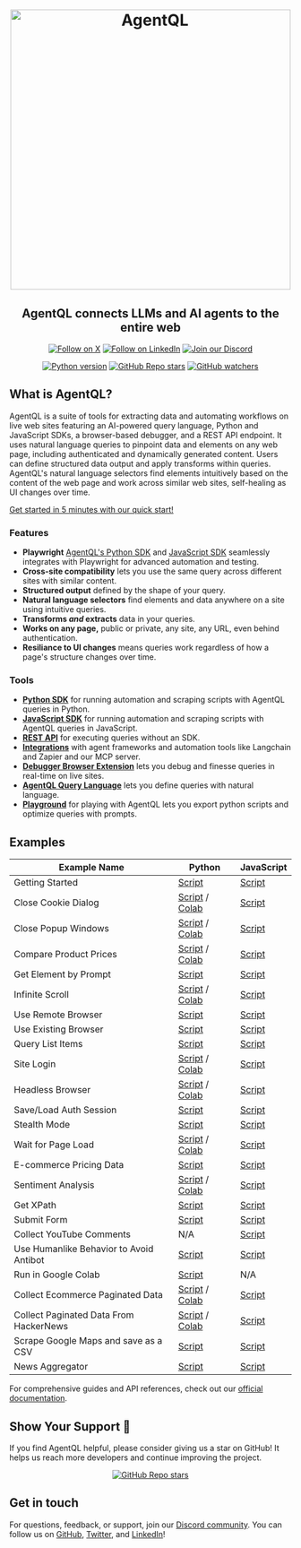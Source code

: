 <div align="center">

<h1 align="center">
    <a href="https://agentql.com">
        <picture>
          <source media="(prefers-color-scheme: dark)" srcset="https://github.com/user-attachments/assets/972700ef-b4e6-49e9-a282-40994d9cb823">
          <img alt="AgentQL" src="https://github.com/user-attachments/assets/893d8117-258c-4cf9-8fd8-5c850586e8d4" width="500">
        </picture>
    </a>
</h1>

<h2>AgentQL connects LLMs and AI agents to the entire web</h2>

<p align="center">
  <a href="https://twitter.com/agentql"><img src="https://img.shields.io/badge/Follow%20on%20X-000000?style=for-the-badge&logo=x&logoColor=white" alt="Follow on X" /></a>
  <a href="https://www.linkedin.com/company/tinyfish-ai"><img src="https://img.shields.io/badge/Follow%20on%20LinkedIn-0077B5?style=for-the-badge&logo=linkedin&logoColor=white" alt="Follow on LinkedIn" /></a>
  <a href="https://discord.gg/agentql"><img src="https://img.shields.io/badge/Join%20our%20Discord-5865F2?style=for-the-badge&logo=discord&logoColor=white" alt="Join our Discord" /></a>
</p>

<p align="center">
  <a href="https://pypi.org/project/agentql"><img src="https://img.shields.io/pypi/v/agentql" alt="Python version" /></a>
  <a href="#repository-details-container"><img src="https://img.shields.io/github/stars/tinyfish-io/agentql" alt="GitHub Repo stars" /></a>
  <a href="#repository-details-container"><img src="https://img.shields.io/github/watchers/tinyfish-io/agentql" alt="GitHub watchers" /></a>
</p>

</div>

## What is AgentQL?

AgentQL is a suite of tools for extracting data and automating workflows on live web sites featuring an AI-powered query language, Python and JavaScript SDKs, a browser-based debugger, and a REST API endpoint. It uses natural language queries to pinpoint data and elements on any web page, including authenticated and dynamically generated content. Users can define structured data output and apply transforms within queries. AgentQL's natural language selectors find elements intuitively based on the content of the web page and work across similar web sites, self-healing as UI changes over time.

[Get started in 5 minutes with our quick start!](https://docs.agentql.com/quick-start)

### Features

- **Playwright** [AgentQL's Python SDK](https://docs.agentql.com/python-sdk/installation) and [JavaScript SDK](https://docs.agentql.com/javascript-sdk/installation) seamlessly integrates with Playwright for advanced automation and testing.
- **Cross-site compatibility** lets you use the same query across different sites with similar content.
- **Structured output** defined by the shape of your query.
- **Natural language selectors** find elements and data anywhere on a site using intuitive queries.
- **Transforms _and_ extracts** data in your queries.
- **Works on any page,** public or private, any site, any URL, even behind authentication.
- **Resiliance to UI changes** means queries work regardless of how a page's structure changes over time.

### Tools

- **[Python SDK](https://docs.agentql.com/python-sdk/installation)** for running automation and scraping scripts with AgentQL queries in Python.
- **[JavaScript SDK](https://docs.agentql.com/javascript-sdk/installation)** for running automation and scraping scripts with AgentQL queries in JavaScript.
- **[REST API](https://docs.agentql.com/rest-api/api-reference)** for executing queries without an SDK.
- **[Integrations](https://docs.agentql.com/integrations)** with agent frameworks and automation tools like Langchain and Zapier and our MCP server.
- **[Debugger Browser Extension](https://chromewebstore.google.com/detail/agentql-debugger/idnejmodeepdobpinkkgpkeabkabhhej)** lets you debug and finesse queries in real-time on live sites.
- **[AgentQL Query Language](https://docs.agentql.com/agentql-query/query-intro)** lets you define queries with natural language.
- **[Playground](https://playground.agentql.com/)** for playing with AgentQL lets you export python scripts and optimize queries with prompts.

## Examples

| Example Name                            | Python                                                                                                                                                                                                                                        | JavaScript                                                                                                        |
| --------------------------------------- | --------------------------------------------------------------------------------------------------------------------------------------------------------------------------------------------------------------------------------------------- | ----------------------------------------------------------------------------------------------------------------- |
| Getting Started                         | [Script](https://github.com/tinyfish-io/agentql/tree/main/examples/python/first_steps)                                                                                                                                                        | [Script](https://github.com/tinyfish-io/agentql/tree/main/examples/js/first-steps)                                |
| Close Cookie Dialog                     | [Script](https://github.com/tinyfish-io/agentql/tree/main/examples/python/close_cookie_dialog) / [Colab](https://github.com/tinyfish-io/agentql/tree/main/examples/googlecolab/close_cookie_dialog)                                           | [Script](https://github.com/tinyfish-io/agentql/tree/main/examples/js/close-cookie-dialog)                        |
| Close Popup Windows                     | [Script](https://github.com/tinyfish-io/agentql/tree/main/examples/python/close_popup) / [Colab](https://github.com/tinyfish-io/agentql/tree/main/examples/googlecolab/close_popup)                                                           | [Script](https://github.com/tinyfish-io/agentql/tree/main/examples/js/close-popup)                                |
| Compare Product Prices                  | [Script](https://github.com/tinyfish-io/agentql/tree/main/examples/python/compare_product_prices) / [Colab](https://github.com/tinyfish-io/agentql/tree/main/examples/googlecolab/compare_product_prices)                                     | [Script](https://github.com/tinyfish-io/agentql/tree/main/examples/js/compare-product-prices)                     |
| Get Element by Prompt                   | [Script](https://github.com/tinyfish-io/agentql/tree/main/examples/python/get_by_prompt)                                                                                                                                                      | [Script](https://github.com/tinyfish-io/agentql/tree/main/examples/js/get-by-prompt)                              |
| Infinite Scroll                         | [Script](https://github.com/tinyfish-io/agentql/tree/main/examples/python/infinite_scroll) / [Colab](https://github.com/tinyfish-io/agentql/tree/main/examples/googlecolab/infinite_scroll)                                                   | [Script](https://github.com/tinyfish-io/agentql/tree/main/examples/js/infinite-scroll)                            |
| Use Remote Browser                    | [Script](https://github.com/tinyfish-io/agentql/tree/main/examples/python/use_remote_browser)                                                                                                                         | [Script](https://github.com/tinyfish-io/agentql/tree/main/examples/js/use-remote-browser) |
| Use Existing Browser                    | [Script](https://github.com/tinyfish-io/agentql/tree/main/examples/python/use_existing_browser)                                                                                                                         | [Script](https://github.com/tinyfish-io/agentql/tree/main/examples/js/use-existing-browser) |
| Query List Items                        | [Script](https://github.com/tinyfish-io/agentql/tree/main/examples/python/list_query_usage)                                                                                                                                                   | [Script](https://github.com/tinyfish-io/agentql/tree/main/examples/js/list-query-usage)                           |
| Site Login                              | [Script](https://github.com/tinyfish-io/agentql/tree/main/examples/python/log_into_sites) / [Colab](https://github.com/tinyfish-io/agentql/tree/main/examples/googlecolab/log_into_sites)                                                     | [Script](https://github.com/tinyfish-io/agentql/tree/main/examples/js/log-into-sites)                             |
| Headless Browser                        | [Script](https://github.com/tinyfish-io/agentql/tree/main/examples/python/run_script_in_headless_browser) / [Colab](https://github.com/tinyfish-io/agentql/tree/main/examples/googlecolab/run_script_in_headless_browser)                     | [Script](https://github.com/tinyfish-io/agentql/tree/main/examples/js/run-script-in-headless-browser)             |
| Save/Load Auth Session                  | [Script](https://github.com/tinyfish-io/agentql/tree/main/examples/python/save_and_load_authenticated_session)                                                                                                                                | [Script](https://github.com/tinyfish-io/agentql/tree/main/examples/js/save-and-load-authenticated-session)        |
| Stealth Mode                            | [Script](https://github.com/tinyfish-io/agentql/tree/main/examples/python/stealth_mode)                                                                                                                                                       | [Script](https://github.com/tinyfish-io/agentql/tree/main/examples/js/stealth-mode)                               |
| Wait for Page Load                      | [Script](https://github.com/tinyfish-io/agentql/tree/main/examples/python/wait_for_entire_page_load) / [Colab](https://github.com/tinyfish-io/agentql/tree/main/examples/googlecolab/wait_for_entire_page_load)                               | [Script](https://github.com/tinyfish-io/agentql/tree/main/examples/js/wait-for-entire-page-load)                  |
| E-commerce Pricing Data                 | [Script](https://github.com/tinyfish-io/agentql/tree/main/examples/python/collect_ecommerce_pricing_data)                                                                                                                                     | [Script](https://github.com/tinyfish-io/agentql/tree/main/examples/js/collect-pricing-data)                       |
| Sentiment Analysis                      | [Script](https://github.com/tinyfish-io/agentql/tree/main/examples/python/perform_sentiment_analysis) / [Colab](https://github.com/tinyfish-io/agentql/tree/main/examples/googlecolab/perform_sentiment_analysis)                             | [Script](https://github.com/tinyfish-io/agentql/tree/main/examples/js/perform-sentiment-analysis)                 |
| Get XPath                               | [Script](https://github.com/tinyfish-io/agentql/tree/main/examples/python/xpath)                                                                                                                                                              | [Script](https://github.com/tinyfish-io/agentql/tree/main/examples/js/xpath)                                      |
| Submit Form                             | [Script](https://github.com/tinyfish-io/agentql/tree/main/examples/python/submit_form)                                                                                                                                                        | [Script](https://github.com/tinyfish-io/agentql/tree/main/examples/js/submit-form)                                |
| Collect YouTube Comments                | N/A                                                                                                                                                                                                                                           | [Script](https://github.com/tinyfish-io/agentql/tree/main/examples/js/collect-youtube-comments)                   |
| Use Humanlike Behavior to Avoid Antibot | [Script](https://github.com/tinyfish-io/agentql/tree/main/examples/python/humanlike-antibot)                                                                                                                                                  | [Script](https://github.com/tinyfish-io/agentql/tree/main/examples/js/humanlike-antibot)                          |
| Run in Google Colab                     | [Script](https://github.com/tinyfish-io/agentql/tree/main/examples/python/run_script_online_in_google_colab)                                                                                                                                  | N/A                                                                                                               |
| Collect Ecommerce Paginated Data        | [Script](https://github.com/tinyfish-io/agentql/tree/main/examples/python/collect_paginated_ecommerce_listing_data) / [Colab](https://github.com/tinyfish-io/agentql/tree/main/examples/googlecolab/collect_paginated_ecommerce_listing_data) | [Script](https://github.com/tinyfish-io/agentql/tree/main/examples/js/collect-paginated-ecommerce-data)           |
| Collect Paginated Data From HackerNews  | [Script](https://github.com/tinyfish-io/agentql/tree/main/examples/python/collect_paginated_news_headlines) / [Colab](https://github.com/tinyfish-io/agentql/tree/main/examples/googlecolab/collect_paginated_news_headlines)                 | [Script](https://github.com/tinyfish-io/agentql/tree/main/examples/js/collect-paginated-news-headlines)           |
| Scrape Google Maps and save as a CSV    | [Script](https://github.com/tinyfish-io/agentql/tree/main/examples/python/maps_scraper)                                                                                                                                                       | [Script](https://github.com/tinyfish-io/agentql/tree/main/examples/js/maps_scraper)                               |
| News Aggregator                         | [Script](https://github.com/tinyfish-io/agentql/tree/main/examples/python/news-aggregator)                                                                                                                                                    | [Script](https://github.com/tinyfish-io/agentql/tree/main/examples/js/news-aggregator)                            |

For comprehensive guides and API references, check out our [official documentation](https://docs.agentql.com).

## Show Your Support 🌟

If you find AgentQL helpful, please consider giving us a star on GitHub! It helps us reach more developers and continue improving the project.

<div align="center">
  <a href="#repository-details-container"><img src="https://img.shields.io/github/stars/tinyfish-io/agentql" alt="GitHub Repo stars" /></a>
</div>

## Get in touch

For questions, feedback, or support, join our [Discord community](https://discord.gg/agentql). You can follow us on [GitHub](https://github.com/tinyfish-io/), [Twitter](https://x.com/AgentQL), and [LinkedIn](https://www.linkedin.com/company/95728009)!
